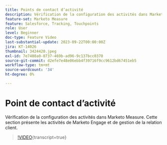 ```yaml
---
title: Points de contact d’activité
description: Vérification de la configuration des activités dans Marketo Measure. Cette section présente les activités de Marketo Engage et de gestion de la relation client.
feature-set: Marketo Measure
feature: Salesforce, Tracking, Touchpoints
role: User
level: Beginner
doc-type: Feature Video
last-substantial-update: 2023-09-22T00:00:00Z
jira: KT-14026
thumbnail: 3424420.jpeg
exl-id: 7e7408a0-8737-469b-ad96-9c137bcc0370
source-git-commit: d2efe7e48e06ebb4f39716f9cc9612bd67451eb5
workflow-type: tm+mt
source-wordcount: '34'
ht-degree: 0%

---
```


# Point de contact d’activité

Vérification de la configuration des activités dans Marketo Measure. Cette section présente les activités de Marketo Engage et de gestion de la relation client.

>[!VIDEO](https://video.tv.adobe.com/v/3424420/?learn=on){transcript=true}
